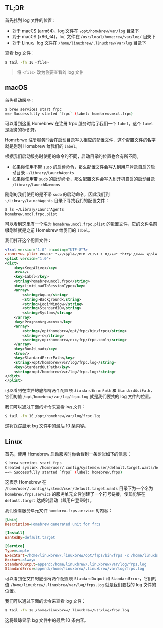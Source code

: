 ## TL;DR

首先找到 log 文件的位置：

- 对于 macOS (arm64)，log 文件在 `/opt/homebrew/var/log` 目录下
- 对于 macOS (x86_64)，log 文件在 `/usr/local/homebrew/var/log/` 目录下
- 对于 Linux，log 文件在 `/home/linuxbrew/.linuxbrew/var/log` 目录下

查看 log 文件：

```sh
$ tail -fn 10 <file>
```

> 将 `<file>` 改为你要查看的 log 文件

## macOS

首先启动服务：

```sh
$ brew services start frpc
==> Successfully started `frpc` (label: homebrew.mxcl.frpc)
```

可以看到这里 Homebrew 在注册 frpc 服务时给了我们一个 `label`，这个 `label` 是服务的标识符。

Homebrwe 注册服务时会在启动目录写入相应的配置文件，这个配置文件的名字就是刚刚 Homebrew 给我们的 `label`。

根据我们启动服务时使用的命令的不同，启动目录的位置也会有所不同。

- 如果你使用不带 `sudo` 的启动命令，那么配置文件会写入到用户登录自启的启动目录 `~/Library/LaunchAgents`
- 如果你使用带 `sudo` 的启动命令，那么配置文件会写入到开机自启的启动目录 `/Library/LaunchDaemons`

刚刚的我们使用的是不带 `sudo` 的启动命令，因此我们到 `~/Library/LaunchAgents` 目录下寻找我们的配置文件：

```sh
$ ls ~/Library/LaunchAgents
homebrew.mxcl.frpc.plist
```

可以看到这里有一个名为 `homebrew.mxcl.frpc.plist` 的配置文件，它的文件名前缀刚好就是之前 Homebrew 给我们的 `label`。

我们打开这个配置文件：

```xml
<?xml version="1.0" encoding="UTF-8"?>
<!DOCTYPE plist PUBLIC "-//Apple//DTD PLIST 1.0//EN" "http://www.apple.com/DTDs/PropertyList-1.0.dtd">
<plist version="1.0">
<dict>
	<key>KeepAlive</key>
	<true/>
	<key>Label</key>
	<string>homebrew.mxcl.frpc</string>
	<key>LimitLoadToSessionType</key>
	<array>
		<string>Aqua</string>
		<string>Background</string>
		<string>LoginWindow</string>
		<string>StandardIO</string>
		<string>System</string>
	</array>
	<key>ProgramArguments</key>
	<array>
		<string>/opt/homebrew/opt/frpc/bin/frpc</string>
		<string>-c</string>
		<string>/opt/homebrew/etc/frp/frpc.toml</string>
	</array>
	<key>RunAtLoad</key>
	<true/>
	<key>StandardErrorPath</key>
	<string>/opt/homebrew/var/log/frpc.log</string>
	<key>StandardOutPath</key>
	<string>/opt/homebrew/var/log/frpc.log</string>
</dict>
</plist>
```

可以看到在文件的底部有两个配置项 `StandardErrorPath` 和 `StandardOutPath`，它们的值 `/opt/homebrew/var/log/frpc.log` 就是我们要找的 log 文件的位置。

我们可以通过下面的命令来查看 log 文件：

```sh
$ tail -fn 10 /opt/homebrew/var/log/frpc.log
```

这将跟踪显示 log 文件中的最后 10 条内容。

## Linux

首先，使用 Homebrew 启动服务时你会看到一条类似如下的信息：

```sh
$ brew services start frps
Created symlink /home/user/.config/systemd/user/default.target.wants/homebrew.frps.service → /home/user/.config/systemd/user/homebrew.frps.service.
==> Successfully started `frps` (label: homebrew.frps)
```

这表示 Homebrew 在 `/home/user/.config/systemd/user/default.target.wants` 目录下为一个名为 `homebrew.frps.service` 的服务单元文件创建了一个符号链接，使其能够在 `default.target` 达成时启动（即用户登录时）。

我们查看服务单元文件 `homebrew.frps.service` 的内容：

```ini
[Unit]
Description=Homebrew generated unit for frps

[Install]
WantedBy=default.target

[Service]
Type=simple
ExecStart=/home/linuxbrew/.linuxbrew/opt/frps/bin/frps -c /home/linuxbrew/.linuxbrew/etc/frp/frps.toml
Restart=always
StandardOutput=append:/home/linuxbrew/.linuxbrew/var/log/frps.log
StandardError=append:/home/linuxbrew/.linuxbrew/var/log/frps.log
```

可以看到在文件的底部有两个配置项 `StandardOutput` 和 `StandardError`，它们的值 `/home/linuxbrew/.linuxbrew/var/log/frps.log` 就是我们要找的 log 文件的位置。

我们可以通过下面的命令来查看 log 文件：

```sh
$ tail -fn 10 /home/linuxbrew/.linuxbrew/var/log/frps.log
```

这将跟踪显示 log 文件中的最后 10 条内容。